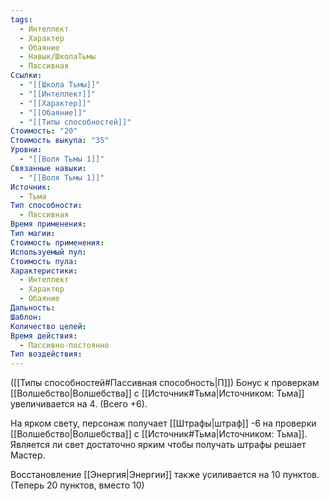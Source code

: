 ```yaml
---
tags:
  - Интеллект
  - Характер
  - Обаяние
  - Навык/ШколаТьмы
  - Пассивная
Ссылки:
  - "[[Школа Тьмы]]"
  - "[[Интеллект]]"
  - "[[Характер]]"
  - "[[Обаяние]]"
  - "[[Типы способностей]]"
Стоимость: "20"
Стоимость выкупа: "35"
Уровни:
  - "[[Воля Тьмы 1]]"
Связанные навыки:
  - "[[Воля Тьмы 1]]"
Источник:
  - Тьма
Тип способности:
  - Пассивная
Время применения: 
Тип магии: 
Стоимость применения: 
Используемый пул: 
Стоимость пула: 
Характеристики:
  - Интеллект
  - Характер
  - Обаяние
Дальность: 
Шаблон: 
Количество целей: 
Время действия:
  - Пассивно-постоянно
Тип воздействия:
---
```

([[Типы способностей#Пассивная способность|П]]) Бонус к проверкам [[Волшебство|Волшебства]] с [[Источник#Тьма|Источником: Тьма]] увеличивается на 4. (Всего +6).

На ярком свету, персонаж получает [[Штрафы|штраф]] -6 на проверки [[Волшебство|Волшебства]] с [[Источник#Тьма|Источником: Тьма]]. Является ли свет достаточно ярким чтобы получать штрафы решает Мастер.

Восстановление [[Энергия|Энергии]] также усиливается на 10 пунктов. (Теперь 20 пунктов, вместо 10)